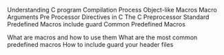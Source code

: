 Understanding C program Compilation Process
Object-like Macros
Macro Arguments
Pre Processor Directives in C
The C Preprocessor
Standard Predefined Macros
include guard
Common Predefined Macros

What are macros and how to use them
What are the most common predefined macros
How to include guard your header files